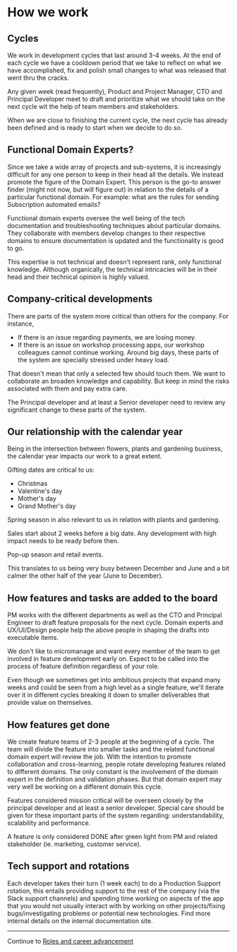 # How we work

## Cycles
We work in development cycles that last around 3-4 weeks.
At the end of each cycle we have a cooldown period that we take to reflect on what we have accomplished, fix and polish small changes to what was released that went thru the cracks.

Any given week (read frequently), Product and Project Manager, CTO and Principal Developer meet to draft and prioritize what we should take on the next cycle wit the help of team members and stakeholders.

When we are close to finishing the current cycle, the next cycle has already been defined and is ready to start when we decide to do so.

## Functional Domain Experts?
Since we take a wide array of projects and sub-systems, it is increasingly difficult for any one person to keep in their head all the details.
We instead promote the figure of the Domain Expert. This person is the go-to answer finder (might not now, but will figure out) in relation to the details of a particular functional domain. For example: what are the rules for sending Subscription automated emails?

Functional domain experts oversee the well being of the tech documentation and troubleshooting techniques about particular domains. They collaborate with members develop changes to their respective domains to ensure documentation is updated and the functionality is good to go.

This expertise is not technical and doesn't represent rank, only functional knowledge. Although organically, the technical intricacies will be in their head and their technical opinion is highly valued.

## Company-critical developments
There are parts of the system more critical than others for the company. For instance,
- If there is an issue regarding payments, we are losing money.
- If there is an issue on workshop processing apps, our workshop colleagues cannot continue working.
Around big days, these parts of the system are specially stressed under heavy load.

That doesn't mean that only a selected few should touch them. We want to collaborate an broaden knowledge and capability. But keep in mind the risks associated with them and pay extra care.

The Principal developer and at least a Senior developer need to review any significant change to these parts of the system.

## Our relationship with the calendar year
Being in the intersection between flowers, plants and gardening business, the calendar year impacts our work to a great extent.

Gifting dates are critical to us:
- Christmas
- Valentine's day
- Mother's day
- Grand Mother's day

Spring season in also relevant to us in relation with plants and gardening.

Sales start about 2 weeks before a big date. Any development with high impact needs to be ready before then.

Pop-up season and retail events.

This translates to us being very busy between December and June and a bit calmer the other half of the year (June to December).

## How features and tasks are added to the board
PM works with the different departments as well as the CTO and Principal Engineer to draft feature proposals for the next cycle.
Domain experts and UX/UI/Design people help the above people in shaping the drafts into executable items.

We don't like to micromanage and want every member of the team to get involved in feature development early on. Expect to be called into the process of feature definition regardless of your role.

Even though we sometimes get into ambitious projects that expand many weeks and could be seen from a high level as a single feature, we'll iterate over it in different cycles breaking it down to smaller deliverables that provide value on themselves.

## How features get done
We create feature teams of 2-3 people at the beginning of a cycle.
The team will divide the feature into smaller tasks and the related functional domain expert will review the job.
With the intention to promote collaboration and cross-learning, people rotate developing features related to different domains. The only constant is the involvement of the domain expert in the definition and validation phases. But that domain expert may very well be working on a different domain this cycle.

Features considered mission critical will be overseen closely by the principal developer and at least a senior developer. Special care should be given for these important parts of the system regarding: understandability, scalability and performance.

A feature is only considered DONE after green light from PM and related stakeholder (ie. marketing, customer service).

## Tech support and rotations
Each developer takes their turn (1 week each) to do a Production Support rotation, this entails providing support to the rest of the company (via the Slack support channels) and spending time working on aspects of the app that you would not usually interact with by working on other projects/fixing bugs/investigating problems or potential new technologies.
Find more internal details on the internal documentation site.

---

Continue to [Roles and career advancement](05_roles_and_career_advancement.md)
